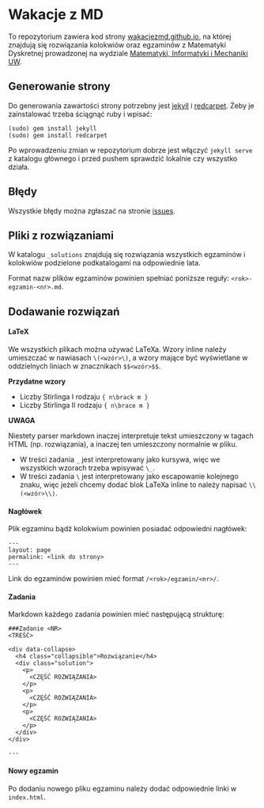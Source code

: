 # Wakacje z MD

To repozytorium zawiera kod strony [wakacjezmd.github.io](http://wakacjezmd.github.io), na której znajdują się rozwiązania kolokwiów oraz egzaminów z Matematyki Dyskretnej prowadzonej na wydziale [Matematyki, Informatyki i Mechaniki UW](http://www.mimuw.edu.pl).

## Generowanie strony

Do generowania zawartości strony potrzebny jest [jekyll](http://jekyllrb.com) i [redcarpet](https://github.com/vmg/redcarpet). Żeby je zainstalować trzeba ściągnąć ruby i wpisać:
```
(sudo) gem install jekyll
(sudo) gem install redcarpet
```
Po wprowadzeniu zmian w repozytorium dobrze jest włączyć `jekyll serve` z katalogu
głównego i przed pushem sprawdzić lokalnie czy wszystko działa.

## Błędy

Wszystkie błędy można zgłaszać na stronie [issues](https://github.com/wakacjezmd/wakacjezmd.github.io/issues).

## Pliki z rozwiązaniami

W katalogu `_solutions` znajdują się rozwiązania wszystkich egzaminów i kolokwiów podzielone podkatalogami na odpowiednie lata.

Format nazw plików egzaminów powinien spełniać poniższe reguły: `<rok>-egzamin-<nr>.md`.

## Dodawanie rozwiązań

#### LaTeX

We wszystkich plikach można używać LaTeXa. Wzory inline należy umieszczać w nawiasach `\(<wzór>\)`, a wzory mające być wyświetlane w oddzielnych liniach w znacznikach `$$<wzór>$$`.

**Przydatne wzory**

* Liczby Stirlinga I rodzaju `{ n\brack m }`
* Liczby Stirlinga II rodzaju `{ n\brace m }`

**UWAGA**

Niestety parser markdown inaczej interpretuje tekst umieszczony w tagach HTML (np. rozwiązania), a
inaczej ten umieszczony normalnie w pliku.

* W treści zadania `_` jest interpretowany jako kursywa, więc we wszystkich wzorach trzeba
wpisywać `\_`.
* W treści zadania `\` jest interpretowany jako escapowanie kolejnego znaku, więc jeżeli chcemy dodać blok
LaTeXa inline to należy napisać `\\(<wzór>\\)`.

#### Nagłówek
Plik egzaminu bądź kolokwium powinien posiadać odpowiedni nagłówek:

```
---
layout: page
permalink: <link do strony>
---
```

Link do egzaminów powinien mieć format `/<rok>/egzamin/<nr>/`.

#### Zadania

Markdown każdego zadania powinien mieć następującą strukturę:

```
###Zadanie <NR>
<TREŚĆ>

<div data-collapse>
  <h4 class="collapsible">Rozwiązanie</h4>
  <div class="solution">
    <p>
      <CZĘŚĆ ROZWIĄZANIA>
    </p>
    <p>
      <CZĘŚĆ ROZWIĄZANIA>
    </p>
    <p>
      <CZĘŚĆ ROZWIĄZANIA>
    </p>
  </div>
</div>

---
```

#### Nowy egzamin

Po dodaniu nowego pliku egzaminu należy dodać odpowiednie linki w `index.html`.
